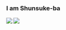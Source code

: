 ### I am Shunsuke-ba
  <img align="left" src="https://github-readme-stats.vercel.app/api?username=Shunsuke-ba&show_icons=true">
  <img align="left" src="https://github-readme-stats.vercel.app/api/top-langs/?username=Shunsuke-ba">
